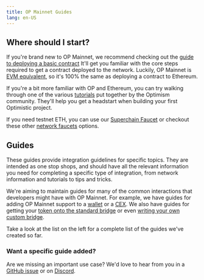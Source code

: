 ```yaml
---
title: OP Mainnet Guides
lang: en-US
---
```


## Where should I start?

If you're brand new to OP Mainnet, we recommend checking out the [guide to deploying a basic contract](https://github.com/ethereum-optimism/optimism-tutorial/tree/main/getting-started)
It'll get you familiar with the core steps required to get a contract deployed to the network.
Luckily, OP Mainnet is [EVM equivalent](https://medium.com/ethereum-optimism/introducing-evm-equivalence-5c2021deb306), so it's 100% the same as deploying a contract to Ethereum.

If you're a bit more familiar with OP  and Ethereum, you can try walking through one of the various [tutorials](https://github.com/ethereum-optimism/optimism-tutorial) put together by the Optimism community.
They'll help you get a headstart when building your first Optimistic project.

If you need testnet ETH, you can use our [Superchain Faucet](https://app.optimism.io/faucet) or checkout these other [network faucets](../useful-tools/faucets.md) options.

## Guides

These guides provide integration guidelines for specific topics.
They are intended as one stop shops, and should have all the relevant information you need for completing a specific type of integration, from network information and tutorials to tips and tricks.

We're aiming to maintain guides for many of the common interactions that developers might have with OP Mainnet.
For example, we have guides for adding OP Mainnet support to a [wallet](./wallet-dev.md) or a [CEX](./cex-dev.md).
We also have guides for getting your [token onto the standard bridge](https://github.com/ethereum-optimism/optimism-tutorial/tree/main/standard-bridge-standard-token) or even [writing your own custom bridge](./bridge-dev.md).

Take a look at the list on the left for a complete list of the guides we've created so far.

### Want a specific guide added?

Are we missing an important use case?
We'd love to hear from you in a [GitHub issue](https://github.com/ethereum-optimism/community-hub/issues) or on [Discord](https://discord-gateway.optimism.io).
